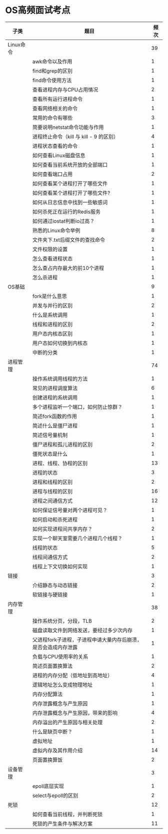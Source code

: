 # OS高频面试考点

| 子类      | 题目                                                         | 频次 |
| --------- | ------------------------------------------------------------ | ---- |
| Linux命令 |                                                              | 39   |
|           | awk命令以及作用                                              | 1    |
|           | find和grep的区别                                             | 1    |
|           | find命令使用方法                                             | 1    |
|           | 查看进程内存与CPU占用情况                                    | 2    |
|           | 查看所有运行进程命令                                         | 1    |
|           | 查看网络相关的命令                                           | 1    |
|           | 常用的命令有哪些                                             | 3    |
|           | 简要说明netstat命令功能与作用                                | 1    |
|           | 进程终止命令（kill 与 kill - 9 的区别）                      | 4    |
|           | 进程状态查看的命令                                           | 1    |
|           | 如何查看Linux磁盘信息                                        | 1    |
|           | 如何查看当前系统开放的全部端口                               | 1    |
|           | 如何查看端口占用                                             | 2    |
|           | 如何查看某个进程打开了哪些文件                               | 1    |
|           | 如何查看某个进程打开了哪些文件?                              | 1    |
|           | 如何从日志信息中找到一些敏感词                               | 1    |
|           | 如何杀死正在运行的Redis服务                                  | 1    |
|           | 如何通过iostat判断io过高？                                   | 1    |
|           | 熟悉的Linux命令举例                                          | 8    |
|           | 文件夹下.txt后缀文件的查找命令                               | 2    |
|           | 文件权限的设置                                               | 1    |
|           | 怎么查看进程状态                                             | 1    |
|           | 怎么查占内存最大的前10个进程                                 | 1    |
|           | 怎么杀进程                                                   | 1    |
| OS基础    |                                                              | 9    |
|           | fork是什么意思                                               | 1    |
|           | 并发与并行的区别                                             | 2    |
|           | 什么是系统调用                                               | 1    |
|           | 线程和进程的区别                                             | 2    |
|           | 用户态内核态区别                                             | 1    |
|           | 用户态如何切换到内核态                                       | 1    |
|           | 中断的分类                                                   | 1    |
| 进程管理  |                                                              | 74   |
|           | 操作系统调用线程的方法                                       | 1    |
|           | 常见的进程调度算法                                           | 6    |
|           | 创建进程的系统调用                                           | 1    |
|           | 多个进程监听一个端口，如何防止惊群？                         | 1    |
|           | 简述fork函数的作用                                           | 1    |
|           | 简述什么是僵尸进程                                           | 1    |
|           | 简述信号量机制                                               | 1    |
|           | 僵尸进程和孤儿进程的区别                                     | 2    |
|           | 僵死状态是什么                                               | 1    |
|           | 进程、线程、协程的区别                                       | 13   |
|           | 进程的状态                                                   | 3    |
|           | 进程和线程的区别                                             | 2    |
|           | 进程与线程的区别                                             | 16   |
|           | 进程之间通信方式                                             | 12   |
|           | 如何保证信号量对两个进程可见？                               | 1    |
|           | 如何启动和杀死进程                                           | 1    |
|           | 如何实现进程间共享内存？                                     | 2    |
|           | 实现一个聊天室需要几个进程几个线程？                         | 1    |
|           | 线程的状态                                                   | 5    |
|           | 线程间通信方式                                               | 2    |
|           | 线程上下文切换如何实现                                       | 1    |
| 链接      |                                                              | 3    |
|           | 介绍静态与动态链接                                           | 2    |
|           | 软链接与硬链接                                               | 1    |
| 内存管理  |                                                              | 38   |
|           | 操作系统分页，分段，TLB                                      | 2    |
|           | 磁盘读取文件到网络发送，要经过多少次内存                     | 1    |
|           | 父进程fork子进程，子进程申请大量内存后崩溃，是否会造成内存泄露 | 1    |
|           | 负载与CPU使用率的关系                                        | 1    |
|           | 简述页面置换算法                                             | 2    |
|           | 进程的内存分配（低地址到高地址）                             | 4    |
|           | 逻辑地址怎么变成物理地址                                     | 1    |
|           | 内存分配算法                                                 | 1    |
|           | 内存泄露概念与产生原因                                       | 1    |
|           | 内存泄露概念与产生原因，带来的影响                           | 4    |
|           | 内存溢出的产生原因与相关处理                                 | 2    |
|           | 什么是缺页中断？                                             | 1    |
|           | 虚拟地址                                                     | 1    |
|           | 虚拟内存及其作用介绍                                         | 14   |
|           | 页面置换算饭                                                 | 2    |
| 设备管理  |                                                              | 3    |
|           | epoll底层实现                                                | 1    |
|           | select与epoll的区别                                          | 2    |
| 死锁      |                                                              | 12   |
|           | 如何查看当前线程，并判断死锁                                 | 1    |
|           | 死锁的产生条件与解决方案                                     | 11   |